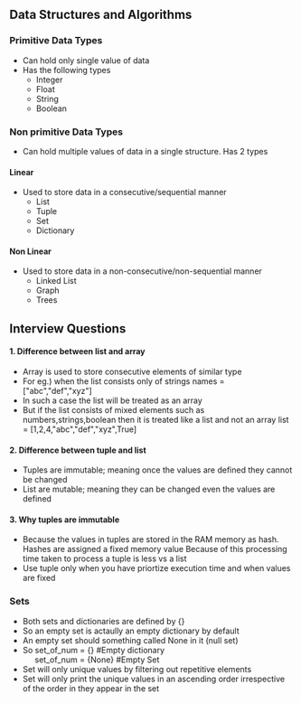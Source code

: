 ## Data Structures and Algorithms

### Primitive Data Types
- Can hold only single value of data
- Has the following types
	- Integer
	- Float
	- String
	- Boolean

### Non primitive Data Types
- Can hold multiple values of data in a single structure. Has 2 types
  
#### Linear
- Used to store data in a consecutive/sequential manner
	- List
	- Tuple
	- Set
	- Dictionary

#### Non Linear
- Used to store data in a non-consecutive/non-sequential manner
	- Linked List
	- Graph
	- Trees
	

## Interview Questions

#### 1. Difference between list and array
- Array is used to store consecutive elements of similar type
- For eg.) when the list consists only of strings
names = ["abc","def","xyz"]
- In such a case the list will be treated as an array
- But if the list consists of mixed elements such as numbers,strings,boolean then it is treated like a list and not an array
list = [1,2,4,"abc","def","xyz",True]


#### 2. Difference between tuple and list
- Tuples are immutable; meaning once the values are defined they cannot be changed
- List are mutable; meaning they can be changed even the values are defined


#### 3. Why tuples are immutable
- Because the values in tuples are stored in the RAM memory as hash. 
  Hashes are assigned a fixed memory value
  Because of this processing time taken to process a tuple is less vs a list
- Use tuple only when you have priortize execution time and when values are fixed

### Sets
- Both sets and dictionaries are defined by {}
- So an empty set is actaully an empty dictionary by default
- An empty set should something called None in it (null set)
- So set_of_num = {} #Empty dictionary<br />
&emsp;&ensp;set_of_num = {None} #Empty Set<br />
- Set will only unique values by filtering out repetitive elements
- Set will only print the unique values in an ascending order irrespective of the order in they appear in the set
